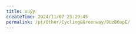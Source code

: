 ```yaml
---
title: uuyy
createTime: 2024/11/07 23:29:45
permalink: /pt/Other/Cycling&Greenway/9UzBOapE/
---
```

